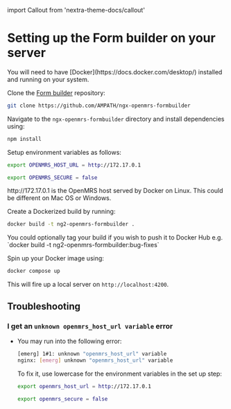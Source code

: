 import Callout from 'nextra-theme-docs/callout'

# Setting up the Form builder on your server

<Callout emoji="ℹ️">
  You will need to have [Docker](https://docs.docker.com/desktop/) installed and
  running on your system.
</Callout>

Clone the [Form builder](https://github.com/AMPATH/ngx-openmrs-formbuilder) repository:

```sh
git clone https://github.com/AMPATH/ngx-openmrs-formbuilder
```

Navigate to the `ngx-openmrs-formbuilder` directory and install dependencies using:

```sh
npm install
```

Setup environment variables as follows:

```sh
export OPENMRS_HOST_URL = http://172.17.0.1

export OPENMRS_SECURE = false
```

<Callout emoji="ℹ️">
  http://172.17.0.1 is the OpenMRS host served by Docker on Linux. This could be
  different on Mac OS or Windows.
</Callout>

Create a Dockerized build by running:

```sh
docker build -t ng2-openmrs-formbuilder .
```

<Callout emoji="ℹ️">
  You could optionally tag your build if you wish to push it to Docker Hub e.g.
  `docker build -t ng2-openmrs-formbuilder:bug-fixes`
</Callout>

Spin up your Docker image using:

```sh
docker compose up
```

This will fire up a local server on `http://localhost:4200`.

## Troubleshooting

### I get an `unknown openmrs_host_url variable` error

- You may run into the following error:

  ```sh
  [emerg] 1#1: unknown "openmrs_host_url" variable
  nginx: [emerg] unknown "openmrs_host_url" variable
  ```

  To fix it, use lowercase for the environment variables in the set up step:

  ```sh
  export openmrs_host_url = http://172.17.0.1

  export openmrs_secure = false
  ```
